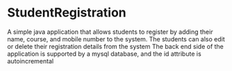 # StudentRegistration
A simple java application that allows students to register by adding their name, course, and mobile number to the system. 
The students can also edit or delete their registration details from the system
The back end side of the application is supported by a mysql database, and the id attribute is autoincremental
